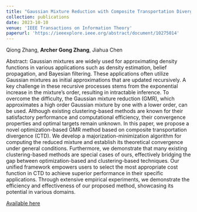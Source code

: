 ```yaml
--- 
title: "Gaussian Mixture Reduction with Composite Transportation Divergence" 
collection: publications 
date: 2023-10-10
venue: 'IEEE Transactions on Information Theory'
paperurl: 'https://ieeexplore.ieee.org/abstract/document/10275014' 
--- 
```


Qiong Zhang, **Archer Gong Zhang**, Jiahua Chen

Abstract: Gaussian mixtures are widely used for approximating density functions in various applications such as density estimation, belief propagation, and Bayesian filtering. These applications often utilize Gaussian mixtures as initial approximations that are updated recursively. A key challenge in these recursive processes stems from the exponential increase in the mixture’s order, resulting in intractable inference. To overcome the difficulty, the Gaussian mixture reduction (GMR), which approximates a high order Gaussian mixture by one with a lower order, can be used. Although existing clustering-based methods are known for their satisfactory performance and computational efficiency, their convergence properties and optimal targets remain unknown. In this paper, we propose a novel optimization-based GMR method based on composite transportation divergence (CTD). We develop a majorization-minimization algorithm for computing the reduced mixture and establish its theoretical convergence under general conditions. Furthermore, we demonstrate that many existing clustering-based methods are special cases of ours, effectively bridging the gap between optimization-based and clustering-based techniques. Our unified framework empowers users to select the most appropriate cost function in CTD to achieve superior performance in their specific applications. Through extensive empirical experiments, we demonstrate the efficiency and effectiveness of our proposed method, showcasing its potential in various domains.

[Available here](https://ieeexplore.ieee.org/abstract/document/10275014)
